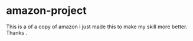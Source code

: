 # amazon-project
This is a of a copy of amazon i just made this to make my skill more better.
Thanks .
